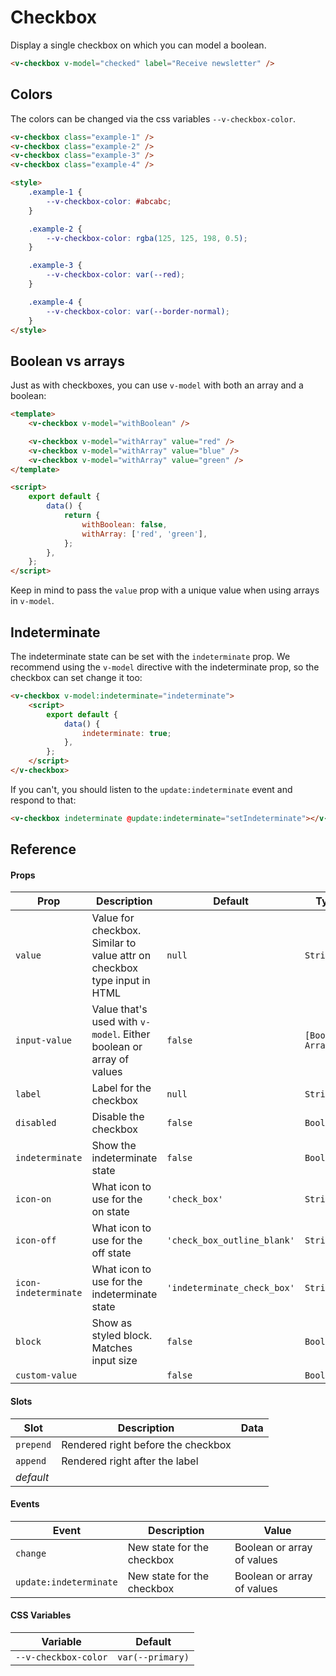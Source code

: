 # Checkbox

Display a single checkbox on which you can model a boolean.

```html
<v-checkbox v-model="checked" label="Receive newsletter" />
```

## Colors

The colors can be changed via the css variables `--v-checkbox-color`.

```html
<v-checkbox class="example-1" />
<v-checkbox class="example-2" />
<v-checkbox class="example-3" />
<v-checkbox class="example-4" />

<style>
	.example-1 {
		--v-checkbox-color: #abcabc;
	}

	.example-2 {
		--v-checkbox-color: rgba(125, 125, 198, 0.5);
	}

	.example-3 {
		--v-checkbox-color: var(--red);
	}

	.example-4 {
		--v-checkbox-color: var(--border-normal);
	}
</style>
```

## Boolean vs arrays

Just as with checkboxes, you can use `v-model` with both an array and a boolean:

```html
<template>
	<v-checkbox v-model="withBoolean" />

	<v-checkbox v-model="withArray" value="red" />
	<v-checkbox v-model="withArray" value="blue" />
	<v-checkbox v-model="withArray" value="green" />
</template>

<script>
	export default {
		data() {
			return {
				withBoolean: false,
				withArray: ['red', 'green'],
			};
		},
	};
</script>
```

Keep in mind to pass the `value` prop with a unique value when using arrays in `v-model`.

## Indeterminate

The indeterminate state can be set with the `indeterminate` prop. We recommend using the `v-model` directive with the
indeterminate prop, so the checkbox can set change it too:

```html
<v-checkbox v-model:indeterminate="indeterminate">
	<script>
		export default {
			data() {
				indeterminate: true;
			},
		};
	</script>
</v-checkbox>
```

If you can't, you should listen to the `update:indeterminate` event and respond to that:

```html
<v-checkbox indeterminate @update:indeterminate="setIndeterminate"></v-checkbox>
```

## Reference

#### Props

| Prop                 | Description                                                              | Default                     | Type               |
| -------------------- | ------------------------------------------------------------------------ | --------------------------- | ------------------ |
| `value`              | Value for checkbox. Similar to value attr on checkbox type input in HTML | `null`                      | `String`           |
| `input-value`        | Value that's used with `v-model`. Either boolean or array of values      | `false`                     | `[Boolean, Array]` |
| `label`              | Label for the checkbox                                                   | `null`                      | `String`           |
| `disabled`           | Disable the checkbox                                                     | `false`                     | `Boolean`          |
| `indeterminate`      | Show the indeterminate state                                             | `false`                     | `Boolean`          |
| `icon-on`            | What icon to use for the on state                                        | `'check_box'`               | `String`           |
| `icon-off`           | What icon to use for the off state                                       | `'check_box_outline_blank'` | `String`           |
| `icon-indeterminate` | What icon to use for the indeterminate state                             | `'indeterminate_check_box'` | `String`           |
| `block`              | Show as styled block. Matches input size                                 | `false`                     | `Boolean`          |
| `custom-value`       |                                                                          | `false`                     | `Boolean`          |

#### Slots

| Slot      | Description                        | Data |
| --------- | ---------------------------------- | ---- |
| `prepend` | Rendered right before the checkbox |      |
| `append`  | Rendered right after the label     |      |
| _default_ |                                    |      |

#### Events

| Event                  | Description                | Value                      |
| ---------------------- | -------------------------- | -------------------------- |
| `change`               | New state for the checkbox | Boolean or array of values |
| `update:indeterminate` | New state for the checkbox | Boolean or array of values |

#### CSS Variables

| Variable             | Default          |
| -------------------- | ---------------- |
| `--v-checkbox-color` | `var(--primary)` |
